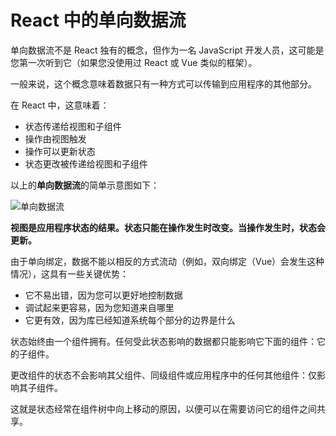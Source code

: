 # React 中的单向数据流

单向数据流不是 React 独有的概念，但作为一名 JavaScript 开发人员，这可能是您第一次听到它（如果您没使用过 React 或 Vue 类似的框架）。

一般来说，这个概念意味着数据只有一种方式可以传输到应用程序的其他部分。

在 React 中，这意味着：

- 状态传递给视图和子组件
- 操作由视图触发
- 操作可以更新状态
- 状态更改被传递给视图和子组件

以上的**单向数据流**的简单示意图如下：

![单向数据流](https://upload-images.jianshu.io/upload_images/18281896-156f51f6a5f6afcd.png?imageMogr2/auto-orient/strip%7CimageView2/2/w/1240)

**视图是应用程序状态的结果。状态只能在操作发生时改变。当操作发生时，状态会更新。**

由于单向绑定，数据不能以相反的方式流动（例如，双向绑定（Vue）会发生这种情况），这具有一些关键优势：

- 它不易出错，因为您可以更好地控制数据
- 调试起来更容易，因为您知道来自哪里
- 它更有效，因为库已经知道系统每个部分的边界是什么

状态始终由一个组件拥有。任何受此状态影响的数据都只能影响它下面的组件：它的子组件。

更改组件的状态不会影响其父组件、同级组件或应用程序中的任何其他组件：仅影响其子组件。

这就是状态经常在组件树中向上移动的原因，以便可以在需要访问它的组件之间共享。
